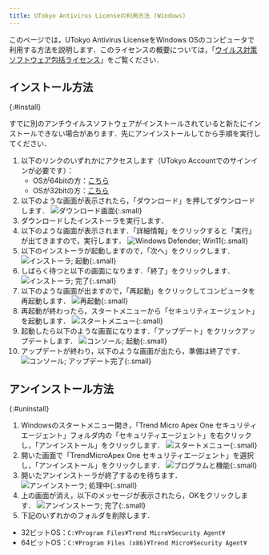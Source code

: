 ```yaml
---
title: UTokyo Antivirus Licenseの利用方法 (Windows)
---
```


このページでは，UTokyo Antivirus LicenseをWindows OSのコンピュータで利用する方法を説明します．このライセンスの概要については，「[ウイルス対策ソフトウェア包括ライセンス](..)」をご覧ください．

## インストール方法
{:#install}

すでに別のアンチウイルスソフトウェアがインストールされていると新たにインストールできない場合があります．先にアンインストールしてから手順を実行してください．

1. 以下のリンクのいずれかにアクセスします（UTokyo Accountでのサインインが必要です）：
    * OSが64bitの方：[こちら](https://univtokyo.sharepoint.com/:u:/s/antivirus/EZGMnsqLZgFGr5_6nzxbv9MBoFN4X4A4-Q5MBEKMqHOZBg)
    * OSが32bitの方：[こちら](https://univtokyo.sharepoint.com/:u:/s/antivirus/EfPjx719Te5BjSbDxxx4OgwB4oZXtrD13r3gT-s0sqCpoA)
1. 以下のような画面が表示されたら，「ダウンロード」を押してダウンロードします． ![ダウンロード画面](i_1_download.png){:.small}
1. ダウンロードしたインストーラを実行します．
1. 以下のような画面が表示されます．「詳細情報」をクリックすると「実行」が出てきますので，実行します．
![Windows Defender; Win11](i_2_defender.png){:.small}
1. 以下のインストーラが起動しますので，「次へ」をクリックします．
![インストーラ; 起動](i_3_installer_start.png){:.small}
1. しばらく待つと以下の画面になります．「終了」をクリックします．
![インストーラ; 完了](i_4_installer_end.png){:.small}
1. 以下のような画面が出ますので，「再起動」をクリックしてコンピュータを再起動します．
![再起動](i_5_restart.png){:.small}
1. 再起動が終わったら，スタートメニューから「セキュリティエージェント」を起動します．
![スタートメニュー](i_6_start_menu.png){:.small}
1. 起動したら以下のような画面になります．「アップデート」をクリックアップデートします．
![コンソール; 起動](i_7_console_start.png){:.small}
1. アップデートが終わり，以下のような画面が出たら，準備は終了です．
![コンソール; アップデート完了](i_8_console_end.png){:.small}

## アンインストール方法
{:#uninstall}

1. Windowsのスタートメニュー開き，「Trend Micro Apex One セキュリティエージェント」フォルダ内の「セキュリティエージェント」を右クリックし，「アンインストール」をクリックします．
![スタートメニュー](un_1_startmenu.png){:.small}
1. 開いた画面で「TrendMicroApex One セキュリティエージェント」を選択し，「アンインストール」をクリックします．
![プログラムと機能](un_2_programs.png){:.small}
1. 開いたアンインストーラが終了するのを待ちます．
![アンインストーラ; 処理中](un_3_processing.png){:.small}
1. 上の画面が消え，以下のメッセージが表示されたら，OKをクリックします．
![アンインストーラ; 完了](un_4_end.png){:.small}
1. 下記のいずれかのフォルダを削除します．
  * 32ビットOS：`C:¥Program Files¥Trend Micro¥Security Agent¥`
  * 64ビットOS：`C:¥Program Files (x86)¥Trend Micro¥Security Agent¥`
